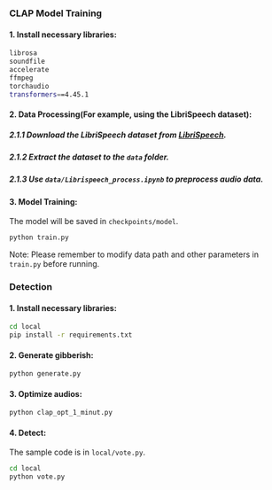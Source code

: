 ### CLAP Model Training


#### 1. Install necessary libraries:

```bash
librosa
soundfile
accelerate
ffmpeg
torchaudio
transformers==4.45.1
```

#### 2. Data Processing(For example, using the LibriSpeech dataset):

##### 2.1.1 Download the LibriSpeech dataset from [LibriSpeech](http://www.openslr.org/12).

##### 2.1.2 Extract the dataset to the `data` folder.

##### 2.1.3 Use `data/Librispeech_process.ipynb` to preprocess audio data.

#### 3. Model Training:

The model will be saved in `checkpoints/model`.

```bash
python train.py
```

Note: Please remember to modify data path and other parameters in `train.py` before running.

### Detection

#### 1. Install necessary libraries:

```bash
cd local
pip install -r requirements.txt
```

#### 2. Generate gibberish:

```bash
python generate.py
```

#### 3. Optimize audios:

```bash
python clap_opt_1_minut.py
```

#### 4. Detect:

The sample code is in `local/vote.py`.

```bash
cd local
python vote.py
```
